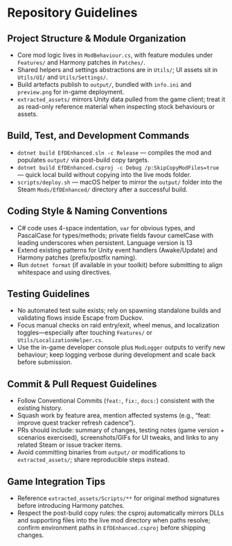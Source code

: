 # Repository Guidelines

## Project Structure & Module Organization
- Core mod logic lives in `ModBehaviour.cs`, with feature modules under `Features/` and Harmony patches in `Patches/`.
- Shared helpers and settings abstractions are in `Utils/`; UI assets sit in `Utils/UI/` and `Utils/Settings/`.
- Build artefacts publish to `output/`, bundled with `info.ini` and `preview.png` for in-game deployment.
- `extracted_assets/` mirrors Unity data pulled from the game client; treat it as read-only reference material when inspecting stock behaviours or assets.

## Build, Test, and Development Commands
- `dotnet build EfDEnhanced.sln -c Release` — compiles the mod and populates `output/` via post-build copy targets.
- `dotnet build EfDEnhanced.csproj -c Debug /p:SkipCopyModFiles=true` — quick local build without copying into the live mods folder.
- `scripts/deploy.sh` — macOS helper to mirror the `output/` folder into the Steam `Mods/EfDEnhanced/` directory after a successful build.

## Coding Style & Naming Conventions
- C# code uses 4-space indentation, `var` for obvious types, and PascalCase for types/methods; private fields favour camelCase with leading underscores when persistent. Language version is 13
- Extend existing patterns for Unity event handlers (Awake/Update) and Harmony patches (prefix/postfix naming).
- Run `dotnet format` (if available in your toolkit) before submitting to align whitespace and using directives.

## Testing Guidelines
- No automated test suite exists; rely on spawning standalone builds and validating flows inside Escape from Duckov.
- Focus manual checks on raid entry/exit, wheel menus, and localization toggles—especially after touching `Features/` or `Utils/LocalizationHelper.cs`.
- Use the in-game developer console plus `ModLogger` outputs to verify new behaviour; keep logging verbose during development and scale back before submission.

## Commit & Pull Request Guidelines
- Follow Conventional Commits (`feat:`, `fix:`, `docs:`) consistent with the existing history.
- Squash work by feature area, mention affected systems (e.g., “feat: improve quest tracker refresh cadence”).
- PRs should include: summary of changes, testing notes (game version + scenarios exercised), screenshots/GIFs for UI tweaks, and links to any related Steam or issue tracker items.
- Avoid committing binaries from `output/` or modifications to `extracted_assets/`; share reproducible steps instead.

## Game Integration Tips
- Reference `extracted_assets/Scripts/**` for original method signatures before introducing Harmony patches.
- Respect the post-build copy rules: the csproj automatically mirrors DLLs and supporting files into the live mod directory when paths resolve; confirm environment paths in `EfDEnhanced.csproj` before shipping changes.
